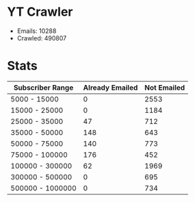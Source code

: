 # YT Crawler
- Emails: 10288
- Crawled: 490807

# Stats
| Subscriber Range  | Already Emailed | Not Emailed |
|-------|-------|-------|
| 5000 - 15000 | 0 | 2553 |
| 15000 - 25000 | 0 | 1184 |
| 25000 - 35000 | 47 | 712 |
| 35000 - 50000 | 148 | 643 |
| 50000 - 75000 | 140 | 773 |
| 75000 - 100000 | 176 | 452 |
| 100000 - 300000 | 62 | 1969 |
| 300000 - 500000 | 0 | 695 |
| 500000 - 1000000 | 0 | 734 |
